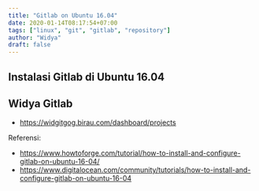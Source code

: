 ```yaml
---
title: "Gitlab on Ubuntu 16.04"
date: 2020-01-14T08:17:54+07:00
tags: ["linux", "git", "gitlab", "repository"]
author: "Widya"
draft: false
---
```


## Instalasi Gitlab di Ubuntu 16.04

## Widya Gitlab

* https://widgitgog.birau.com/dashboard/projects

Referensi:

* https://www.howtoforge.com/tutorial/how-to-install-and-configure-gitlab-on-ubuntu-16-04/
* https://www.digitalocean.com/community/tutorials/how-to-install-and-configure-gitlab-on-ubuntu-16-04
